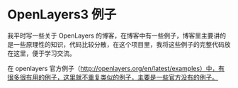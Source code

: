 # OpenLayers3 例子

我平时写一些关于 OpenLayers 的博客，在博客中有一些例子，博客里主要讲的是一些原理性的知识，代码比较分散，在这个项目里，我将这些例子的完整代码放在这里，便于学习交流。

在 openlayers 官方例子（http://openlayers.org/en/latest/examples）中，有很多很有用的例子，这里就不重复类似的例子，主要是一些官方没有的例子。
